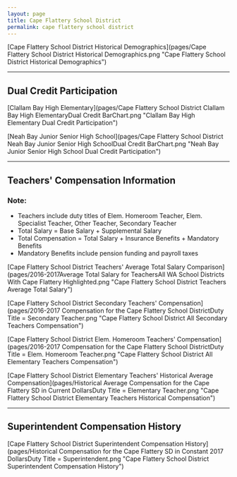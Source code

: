 ```yaml
---
layout: page
title: Cape Flattery School District
permalink: cape flattery school district
---
```



[Cape Flattery School District Historical Demographics](pages/Cape Flattery School District Historical Demographics.png "Cape Flattery School District Historical Demographics")

___

## Dual Credit Participation

[Clallam Bay High   Elementary](pages/Cape Flattery School District Clallam Bay High   ElementaryDual Credit BarChart.png "Clallam Bay High   Elementary Dual Credit Participation")

[Neah Bay Junior  Senior High School](pages/Cape Flattery School District Neah Bay Junior  Senior High SchoolDual Credit BarChart.png "Neah Bay Junior  Senior High School Dual Credit Participation")


___

## Teachers' Compensation Information
### Note:
- Teachers include duty titles of Elem. Homeroom Teacher, Elem. Specialist Teacher, Other Teacher, Secondary Teacher
- Total Salary = Base Salary + Supplemental Salary
- Total Compensation = Total Salary + Insurance Benefits + Mandatory Benefits
- Mandatory Benefits include pension funding and payroll taxes

[Cape Flattery School District Teachers' Average Total Salary Comparison](pages/2016-2017Average Total Salary for TeachersAll WA School Districts With Cape Flattery Highlighted.png "Cape Flattery School District Teachers Average Total Salary")

[Cape Flattery School District Secondary Teachers' Compensation](pages/2016-2017 Compensation for the Cape Flattery School DistrictDuty Title = Secondary Teacher.png "Cape Flattery School District All Secondary Teachers Compensation")

[Cape Flattery School District Elem. Homeroom Teachers' Compensation](pages/2016-2017 Compensation for the Cape Flattery School DistrictDuty Title = Elem. Homeroom Teacher.png "Cape Flattery School District All Elementary Teachers Compensation")

[Cape Flattery School District Elementary Teachers' Historical Average Compensation](pages/Historical Average Compensation for the Cape Flattery SD in Current DollarsDuty Title = Elementary Teacher.png "Cape Flattery School District Elementary Teachers Historical Compensation")


___

## Superintendent Compensation History

[Cape Flattery School District Superintendent Compensation History](pages/Historical Compensation for the Cape Flattery SD in Constant 2017 DollarsDuty Title = Superintendent.png "Cape Flattery School District Superintendent Compensation History")

